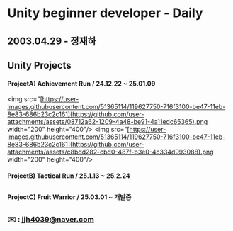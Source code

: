 # **Unity beginner developer - Daily**


## 2003.04.29 - 정재하


## Unity Projects
#### **ProjectA) Achievement Run / 24.12.22 ~ 25.01.09**
<img src="[https://user-images.githubusercontent.com/51365114/119627750-716f3100-be47-11eb-8e83-686b23c2c161](https://github.com/user-attachments/assets/08712a62-1209-4a48-be91-4a11edc65365).png  width="200" height="400"/>
<img src="[https://user-images.githubusercontent.com/51365114/119627750-716f3100-be47-11eb-8e83-686b23c2c161](https://github.com/user-attachments/assets/c8bdd282-cbd0-487f-b3e0-4c334d993088).png  width="200" height="400"/>

#### **ProjectB) Tactical Run / 25.1.13 ~ 25.2.24**
##
#### **ProjectC) Fruit Warrior / 25.03.01 ~ 개발중**
##


### ✉️ : jjh4039@naver.com
